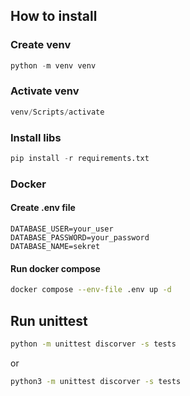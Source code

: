 ## How to install

### Create venv

```py
python -m venv venv
```

### Activate venv

```py
venv/Scripts/activate
```

### Install libs 
```py
pip install -r requirements.txt
```

### Docker

#### Create .env file 

```env
DATABASE_USER=your_user
DATABASE_PASSWORD=your_password
DATABASE_NAME=sekret
```

#### Run docker compose

```bash
docker compose --env-file .env up -d
```

## Run unittest

```bash
python -m unittest discorver -s tests
```
or
```bash
python3 -m unittest discorver -s tests
```